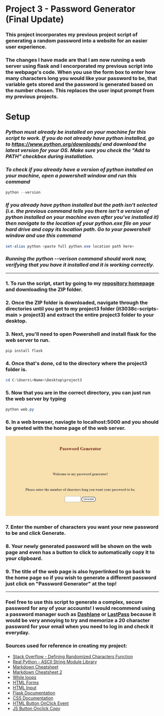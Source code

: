 # Project 3 - Password Generator (Final Update)

### This project incorporates my previous project script of generating a random password into a website for an easier user experience.

### The changes I have made are that I am now running a web server using flask and I encorporated my previous script into the webpage's code. When you use the form box to enter how many characters long you would like your password to be, that variable gets stored and the password is generated based on the number chosen. This replaces the user input prompt from my previous projects. 

# Setup

### *Python must already be installed on your machine for this script to work. If you do not already have python installed, go to https://www.python.org/downloads/ and download the latest version for your OS. Make sure you check the "Add to PATH" checkbox during installation.*

### *To check if you already have a version of python installed on your machine, open a powershell window and run this command*
```powershell
python --version
```
### *If you already have python installed but the path isn't selected (i.e. the previous command tells you there isn't a version of python installed on your machine even after you've installed it) then navigate to the location of your python.exe file on your hard drive and copy its location path. Go to your powershell window and use this command*
```powershell
set-alias python <paste full python.exe location path here> 
```
### *Running the python --verison command should work now, verifying that you have it installed and it is working correctly.*

---

### 1. To run the script, start by going to my [repository homepage](https://github.com/uc-wilso6jm/it3038c-scripts) and downloading the ZIP folder.
### 2. Once the ZIP folder is downloaded, navigate through the directories until you get to my project3 folder (it3038c-scripts-main > project3) and extract the entire project3 folder to your desktop.
### 3. Next, you'll need to open Powershell and install flask for the web server to run.
```powershell
pip install flask
```
### 4. Once that's done, cd to the directory where the project3 folder is.
```powershell
cd C:\Users\<Name>\Desktop\project3
```
### 5. Now that you are in the correct directory, you can just run the web server by typing
```powershell
python web.py
```
### 6. In a web browser, naviagte to localhost:5000 and you should be greeted with the home page of the web server.
![pwgen](/project3/images/pwgen.jpg)
### 7. Enter the number of characters you want your new password to be and click Generate.
### 8. Your newly generated password will be shown on the web page and even has a button to click to automatically copy it to your clipboard.
### 9. The title of the web page is also hyperlinked to go back to the home page so if you wish to generate a different password just click on "Password Generator" at the top!

---

### Feel free to use this script to generate a complex, secure password for any of your accounts! I would recommend using a password manager such as [Dashlane](https://www.dashlane.com/) or [LastPass](https://www.lastpass.com/) because it would be very annoying to try and memorize a 20 character password for your email when you need to log in and check it everyday.


### Sources used for reference in creating my project:
- [Stack Overflow - Defining Randomized Characters Function](https://stackoverflow.com/questions/2257441/random-string-generation-with-upper-case-letters-and-digits)
- [Real Python - ASCII String Module Library](https://realpython.com/python-encodings-guide/)
- [Markdown Cheatsheet](https://github.com/adam-p/markdown-here/wiki/Markdown-Cheatsheet)
- [Markdown Cheatsheet 2](https://docs.github.com/en/github/writing-on-github/getting-started-with-writing-and-formatting-on-github/basic-writing-and-formatting-syntax)
- [While loops](https://www.w3schools.com/python/python_while_loops.asp)
- [HTML Forms](https://stackoverflow.com/questions/27385005/display-user-input-for-form)
- [HTML Input](https://www.w3schools.com/tags/att_input_type_number.asp)
- [Flask Documentation](https://flask.palletsprojects.com/en/2.0.x/quickstart/#)
- [CSS Documentation](https://www.w3schools.com/css/default.asp)
- [HTML Button OnClick Event](https://www.w3schools.com/jsref/event_onclick.asp)
- [JS Button Onclick Copy](https://www.w3schools.com/howto/howto_js_copy_clipboard.asp)